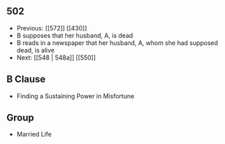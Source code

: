 ## 502
- Previous: [[572]] [[430]] 
- B supposes that her husband, A, is dead
- B reads in a newspaper that her husband, A, whom she had supposed dead, is alive
- Next: [[548 | 548a]] [[550]] 

## B Clause
- Finding a Sustaining Power in Misfortune

## Group
- Married Life

